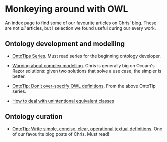 # Monkeying around with OWL

An index page to find some of our favourite articles on Chris' blog.
These are not _all_ articles, but I selection we found useful during our every work.

## Ontology development and modelling

- [OntoTips Series](https://douroucouli.wordpress.com/2019/03/09/ontotips-a-series-of-assorted-ontology-development-guidelines/). Must read series for the beginning ontology developer.

- [Warning about complex modelling](https://douroucouli.wordpress.com/2021/03/24/avoid-mixing-parthood-with-cardinality-constraints/). Chris is generally big on Occam's Razor solutions: given two solutions that solve a use case, the simpler is better.

- [OntoTip: Don’t over-specify OWL definitions](https://douroucouli.wordpress.com/2019/07/29/ontotip-dont-over-specify-owl-definitions/). From the above OntoTip series.

- [How to deal with unintentional equivalent classes](https://douroucouli.wordpress.com/2018/09/04/debugging-ontologies-using-owl-reasoning-part-2-unintentional-entailed-equivalence/)

## Ontology curation

- [OntoTip: Write simple, concise, clear, operational textual definitions](https://douroucouli.wordpress.com/2019/07/08/ontotip-write-simple-concise-clear-operational-textual-definitions/). One of our favourite blog posts of Chris. Must read!
